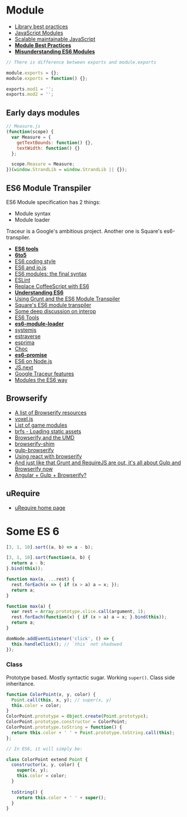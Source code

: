 # Module

* [Library best practices](https://github.com/volojs/volo/wiki/Library-best-practices)
* [JavaScript Modules](http://jsmodules.io/)
* [Scalable maintainable JavaScript](http://www.innoarchitech.com/scalable-maintainable-javascript/)
* [**Module Best Practices**](https://github.com/mattdesl/module-best-practices)
* [**Misunderstanding ES6 Modules**](https://medium.com/@kentcdodds/misunderstanding-es6-modules-upgrading-babel-tears-and-a-solution-ad2d5ab93ce0#.vd0gcu741)

```js
// There is difference between exports and module.exports

module.exports = {};
module.exports = function() {};

exports.mod1 = '';
exports.mod2 = '';
```

## Early days modules

```js
// Measure.js
(function(scope) {
  var Measure = {
    getTextBounds: function() {},
    textWidth: function() {}
  };

  scope.Measure = Measure;
})(window.StrandLib = window.StrandLib || {});
```

## ES6 Module Transpiler

ES6 Module specification has 2 things:

* Module syntax
* Module loader

Traceur is a Google's ambitious project. Another one is Square's es6-transpiler.

* [**ES6 tools**](http://www.super-script.us/2015/es6-tools.html)
* [**6to5**](http://6to5.org/)
* [ES6 coding style](https://github.com/elierotenberg/coding-styles/blob/master/es6.md)
* [ES6 and io.js](http://davidwalsh.name/es6-io)
* [ES6 modules: the final syntax](http://www.2ality.com/2014/09/es6-modules-final.html)
* [ESLint](http://eslint.org/)
* [Replace CoffeeScript with ES6](http://robots.thoughtbot.com/replace-coffeescript-with-es6)
* [**Understanding ES6**](https://leanpub.com/understandinges6/read)
* [Using Grunt and the ES6 Module Transpiler](http://www.thomasboyt.com/2013/06/21/es6-module-transpiler)
* [Square's ES6 module transpiler](https://github.com/square/es6-module-transpiler)
* [Some deep discussion on interop](https://github.com/square/es6-module-transpiler/issues/85)
* [ES6 Tools](https://github.com/addyosmani/es6-tools)
* [**es6-module-loader**](https://github.com/ModuleLoader/es6-module-loader)
* [systemjs](https://github.com/systemjs/systemjs)
* [estraverse](https://github.com/Constellation/estraverse)
* [esprima](http://esprima.org/)
* [Choc](http://www.fullstack.io/choc/)
* [**es6-promise**](https://github.com/jakearchibald/es6-promise)
* [ES6 on Node.js](http://h3manth.com/new/blog/2013/es6-on-nodejs/)
* [JS.next](http://chimera.labs.oreilly.com/books/1234000001623/index.html)
* [Google Traceur features](https://github.com/google/traceur-compiler/wiki/LanguageFeatures)
* [Modules the ES6 way](http://24ways.org/2014/javascript-modules-the-es6-way/)

## Browserify

* [A list of Browserify resources](http://learnjs.io/blog/2013/11/24/browserify-resources/)
* [voxel.js](http://voxeljs.com/)
* [List of game modules](https://github.com/hughsk/game-modules/wiki/Modules)
* [brfs - Loading static assets](https://github.com/substack/brfs)
* [Browserify and the UMD](http://dontkry.com/posts/code/browserify-and-the-universal-module-definition.html)
* [browserify-shim](https://github.com/thlorenz/browserify-shim)
* [gulp-browserify](https://github.com/deepak1556/gulp-browserify)
* [Using react with browserify](https://medium.com/publish-what-you-learn/a1ea2dd606b)
* [And just like that Grunt and RequireJS are out, it's all about Gulp and Browserify now](http://www.100percentjs.com/just-like-grunt-gulp-browserify-now/)
* [Angular + Gulp + Browserify?](https://github.com/dcartertwo/gulp-angular-browserify-seed)

## uRequire

* [uRequire home page](http://urequire.org/)

# Some ES 6

```js
[3, 1, 10].sort((a, b) => a - b);

[3, 1, 10].sort(function(a, b) {
  return a - b;
}.bind(this));

function max(a, ...rest) {
  rest.forEach(x => { if (x > a) a = x; });
  return a;
}

function max(a) {
  var rest = Array.prototype.slice.call(argument, 1);
  rest.forEach(function(x) { if (x > a) a = x; }.bind(this));
  return a;
}

domNode.addEventListener('click', () => {
  this.handleClick(); // `this` not shadowed
});
```

### Class

Prototype based. Mostly syntactic sugar. Working `super()`. Class side inheritance.

```js
function ColorPoint(x, y, color) {
  Point.call(this, x, y); // super(x, y)
  this.color = color;
}
ColorPoint.prototype = Object.create(Point.prototype);
ColorPoint.prototype.constructor = ColorPoint;
ColorPoint.prototype.toString = function() {
  return this.color + ' ' + Point.prototype.toString.call(this);
};

// In ES6, it will simply be:

class ColorPoint extend Point {
  constructor(x, y, color) {
    super(x, y);
    this.color = color;
  }
  
  toString() {
    return this.color + ' ' + super();
  }
}
```